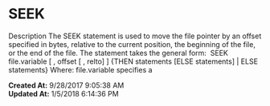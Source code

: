 # SEEK

Description The SEEK statement is used to move the file pointer by an offset specified in bytes, relative to the current position, the beginning of the file, or the end of the file. The statement takes the general form:  SEEK file.variable [ , offset [ , relto] ] {THEN statements [ELSE statements] | ELSE statements} Where: file.variable specifies a   

**Created At:** 9/28/2017 9:05:38 AM  
**Updated At:** 1/5/2018 6:14:36 PM  

